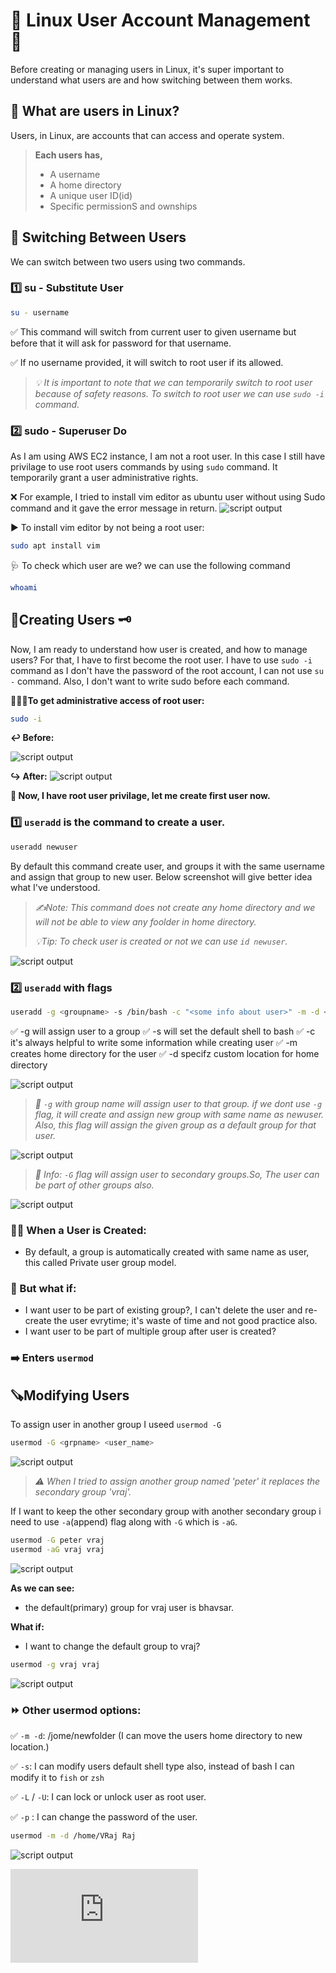 # 🐧 Linux User Account Management 🔐
Before creating or managing users in Linux, it's super important to understand what users are and how switching between them works.

## 👥 What are users in Linux?
Users, in Linux, are accounts that can access and operate system.
> **Each users has,**
>  * A username
>  * A home directory
>  * A unique user ID(id)
>  * Specific permissionS and ownships

## 🔄 Switching Between Users
We can switch between two users using two commands.

### **1️⃣ su - Substitute User**
```bash
su - username
```
 ✅ This command will switch from current user to given username but before that it will ask for password for that username.

 ✅ If no username provided, it will switch to root user if its allowed.

>  *💡 It is important to note that we can temporarily switch to root user because of safety reasons. To switch to root user we can use `sudo -i` command.*

### **2️⃣ sudo - Superuser Do**
As I am using AWS EC2 instance, I am not a root user. In this case I still have privilage to use root users commands by using `sudo` command. It temporarily grant a user administrative rights.

❌ For example, I tried to install vim editor as ubuntu user without using Sudo command and it gave the error message in return.
![script output](https://github.com/vrjbhvsr/linux_for_DevOps_Practice/blob/main/Week_2/screenshots/apt.png)

▶️ To install vim editor by not being a root user:
```bash
sudo apt install vim
```
🩺 To check which user are we? we can use the following command
```bash
whoami
```

## 👥Creating Users 🗝️
Now, I am ready to understand how user is created, and how to manage users?
For that, I have to first become the root user. I have to use `sudo -i` command as I don't have the password of the root account, I can not use `su -` command. Also, I don't want to write sudo before each command.

**🏃‍♂️‍➡️To get administrative access of root user:**
```bash
sudo -i
```
**↩️ Before:**

![script output](https://github.com/vrjbhvsr/linux_for_DevOps_Practice/blob/main/Week_2/screenshots/ubuuser.png)

**↪️ After:**
![script output](https://github.com/vrjbhvsr/linux_for_DevOps_Practice/blob/main/Week_2/screenshots/rtusr.png)

**🫅 Now, I have root user privilage, let me create first user now.**

### **1️⃣ `useradd`** is the command to create a user.

```bash
useradd newuser
```
By default this command create user, and groups it with the same username and assign that group to new user. Below screenshot will give better idea what I've understood.
> *✍️Note: This command does not create any home directory and we will not be able to view any foolder in home directory.*
> 
> *💡Tip: To check user is created or not we can use `id newuser`.*

![script output](https://github.com/vrjbhvsr/linux_for_DevOps_Practice/blob/main/Week_2/screenshots/newusr.png)

### **2️⃣ `useradd` with flags**

```bash
useradd -g <groupname> -s /bin/bash -c "<some info about user>" -m -d <custom path for home dir> newuser
```

✅ -g will assign user to a group
✅ -s will set the default shell to bash
✅ -c it's always helpful to write some information while creating user
✅ -m creates home directory for the user
✅ -d specifz custom location for home directory

![script output](https://github.com/vrjbhvsr/linux_for_DevOps_Practice/blob/main/Week_2/screenshots/newusrdt.png)

> *🔎 `-g` with group name will assign user to that group. if we dont use `-g` flag, it will create and assign new group with same name as newuser. Also, this flag will assign the given group as a default group for that user.*

![script output](https://github.com/vrjbhvsr/linux_for_DevOps_Practice/blob/main/Week_2/screenshots/gnewusr.png)

> *🔷 Info: `-G` flag will assign user to secondary groups.So, The user can be part of other groups also.*

![script output](https://github.com/vrjbhvsr/linux_for_DevOps_Practice/blob/main/Week_2/screenshots/Gnewuser.png)


### 🧑‍💻 When a User is Created:
* By default, a group is automatically created with same name as user, this called Private user group model.
### 🔄 But what if:
* I want user to be part of existing group?, I can't delete the user and re-create the user evrytime; it's waste of time and not good practice also.
* I want user to be part of multiple group after user is created?
### ➡️ Enters `usermod`

## 🪚Modifying Users
To assign user in another group I useed `usermod -G`
```bash
usermod -G <grpname> <user_name>
```
![script output](https://github.com/vrjbhvsr/linux_for_DevOps_Practice/blob/main/Week_2/screenshots/modusr.png)

> *⚠️ When I tried to assign another group named 'peter' it replaces the secondary group 'vraj'.*

If I want to keep the other secondary group with another secondary group i need to use `-a`(append) flag along with `-G` which is `-aG`.
```bash
usermod -G peter vraj
usermod -aG vraj vraj
```

![script output](https://github.com/vrjbhvsr/linux_for_DevOps_Practice/blob/main/Week_2/screenshots/modusr2.png)

**As we can see:**
* the default(primary) group for vraj user is bhavsar.

**What if:**
* I want to change the default group to vraj?

```bash
usermod -g vraj vraj
```
![script output](https://github.com/vrjbhvsr/linux_for_DevOps_Practice/blob/main/Week_2/screenshots/modusr3.png)

### ⏩ Other usermod options:
✅ `-m -d`:  /jome/newfolder (I can move the users home directory to new location.)

✅ `-s`: I can modify users default shell type also, instead of bash I can modify it to `fish` or `zsh`

✅ `-L` / `-U`: I can lock or unlock user as root user.

✅ `-p` : I can change the password of the user.

```bash
usermod -m -d /home/VRaj Raj
```

![script output](https://github.com/vrjbhvsr/linux_for_DevOps_Practice/blob/main/Week_2/screenshots/mdmodusr.png)

![📖 Continue Reading...](https://github.com/vrjbhvsr/linux_for_DevOps_Practice/blob/main/Week_2/User_Account_management/Readme2.md)
